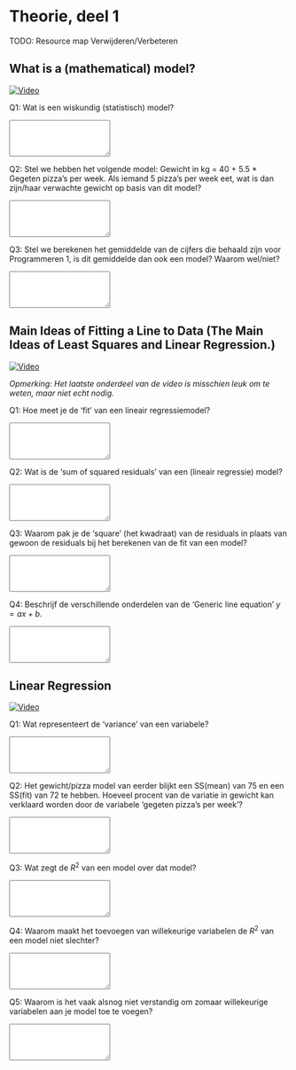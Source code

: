 # Theorie, deel 1
TODO: Resource map Verwijderen/Verbeteren
## What is a (mathematical) model?

[![Video](http://img.youtube.com/vi/yQhTtdq_y9M/0.jpg)](http://www.youtube.com/watch?v=yQhTtdq_y9M&list=PL1Jt9Mfqf6egxIC99vcbWeDWTvOVq-7Mf&index=2 "What is a (mathematical) model?")

Q1: Wat is een wiskundig (statistisch) model?

<textarea name="form[1_Q1]" rows="4" required></textarea>

Q2: Stel we hebben het volgende model: Gewicht in kg = 40 + 5.5 \* Gegeten pizza’s per week. Als iemand 5 pizza’s per week eet, wat is dan zijn/haar verwachte gewicht op basis van dit model?

<textarea name="form[1_Q2]" rows="4" required></textarea>

Q3: Stel we berekenen het gemiddelde van de cijfers die behaald zijn voor Programmeren 1, is dit gemiddelde dan ook een model? Waarom wel/niet?

<textarea name="form[1_Q3]" rows="4" required></textarea>

## Main Ideas of Fitting a Line to Data (The Main Ideas of Least Squares and Linear Regression.)

[![Video](http://img.youtube.com/vi/PaFPbb66DxQ/0.jpg)](http://www.youtube.com/watch?v=PaFPbb66DxQ&list=PL1Jt9Mfqf6egxIC99vcbWeDWTvOVq-7Mf&index=2 "What is a (mathematical) model?")

_Opmerking: Het laatste onderdeel van de video is misschien leuk om te weten, maar niet echt nodig._

Q1: Hoe meet je de ‘fit’ van een lineair regressiemodel?

<textarea name="form[2_Q1]" rows="4" required></textarea>

Q2: Wat is de ‘sum of squared residuals’ van een (lineair regressie) model?

<textarea name="form[2_Q2]" rows="4" required></textarea>

Q3: Waarom pak je de ‘square’ (het kwadraat) van de residuals in plaats van gewoon de residuals bij het berekenen van de fit van een model?

<textarea name="form[2_Q3]" rows="4" required></textarea>

Q4: Beschrijf de verschillende onderdelen van de ‘Generic line equation’ $y = ax + b$.

<textarea name="form[2_Q4]" rows="4" required></textarea>

## Linear Regression

[![Video](http://img.youtube.com/vi/nk2CQITm_eo/0.jpg)](http://www.youtube.com/watch?v=nk2CQITm_eo&list=PL1Jt9Mfqf6egxIC99vcbWeDWTvOVq-7Mf&index=3 "What is a (mathematical) model?")

Q1: Wat representeert de ‘variance’ van een variabele?

<textarea name="form[3_Q1]" rows="4" required></textarea>

Q2: Het gewicht/pizza model van eerder blijkt een SS(mean) van 75 en een SS(fit) van 72 te hebben. Hoeveel procent van de variatie in gewicht kan verklaard worden door de variabele ‘gegeten pizza’s per week’?

<textarea name="form[3_Q2]" rows="4" required></textarea>

Q3: Wat zegt de $R^2$ van een model over dat model?

<textarea name="form[3_Q3]" rows="4" required></textarea>

Q4: Waarom maakt het toevoegen van willekeurige variabelen de $R^2$ van een model niet slechter?

<textarea name="form[3_Q4]" rows="4" required></textarea>

Q5: Waarom is het vaak alsnog niet verstandig om zomaar willekeurige variabelen aan je model toe te voegen?

<textarea name="form[3_Q5]" rows="4" required></textarea>

